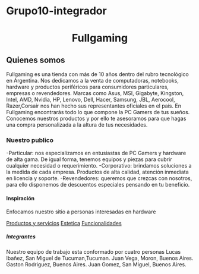 # Grupo10-integrador
<h1 align="center">Fullgaming</h1>
<h2>Quienes somos</h2>
<p>Fullgaming es una tienda con más de 10 años dentro del rubro tecnológico en Argentina. Nos dedicamos a la venta de computadoras, notebooks, hardware y productos periféricos para consumidores particulares, empresas o revendedores.
Marcas como Asus, MSI, Gigabyte, Kingston, Intel, AMD, Nvidia, HP, Lenovo, Dell, Hacer, Samsung, JBL, Aerocool, Razer,Corsair nos han hecho sus representantes oficiales en el país.
En Fullgaming encontrarás todo lo que compone la PC Gamers de tus sueños. Conocemos nuestros productos y por ello te asesoramos para que hagas una compra personalizada a la altura de tus necesidades.</p>
<h3>Nuestro publico</h3>
<p>-Particular: nos especializamos en entusiastas de PC Gamers y hardware de alta gama. De igual forma, tenemos equipos y piezas para cubrir cualquier necesidad o requerimiento.
-Corporativo: brindamos soluciones a la medida de cada empresa. Productos de alta calidad, atención inmediata en licencia y soporte.
-Revendedores: queremos que crezcas con nosotros, para ello disponemos de descuentos especiales pensando en tu beneficio.</p>
<h4>Inspiración</h4>
<p>Enfocamos nuestro sitio a personas interesadas en hardware</p>
<a href="https://www.malditohard.com.ar/">Productos y servicios</a>
<a href="https://www.malditohard.com.ar/">Estetica</a>
<a href="https://www.hardgamers.com.ar/">Funcionalidades</a>
<h5>Integrantes</h5>
<p>Nuestro equipo de trabajo esta conformado por cuatro personas
   Lucas Ibañez, San Miguel de Tucuman,Tucuman.
   Juan Vega, Moron, Buenos Aires.
   Gaston Rodriguez, Buenos Aires.
   Juan Gomez, San Miguel, Buenos Aires. </p>